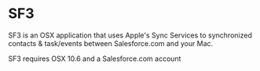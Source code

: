 # SF3

SF3 is an OSX application that uses Apple's Sync Services to synchronized contacts & task/events between Salesforce.com and your Mac.

SF3 requires OSX 10.6 and a Salesforce.com account
